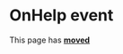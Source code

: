 # OnHelp event #

This page has [**moved**](https://lib-docs.delphidabbler.com/ShellFolders/2/API/TPJBrowseDialog-OnHelp)